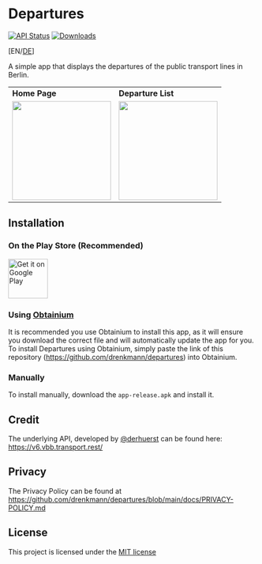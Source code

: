 # Departures

[![API Status](https://img.shields.io/uptimerobot/status/m793274559-f7e6aec36412170133ab2b04?style=flat-square&label=api
)](https://stats.uptimerobot.com/57wNLs39M/793274559)
[![Downloads](https://img.shields.io/github/downloads/drenkmann/departures/total?style=flat-square&color=blue
)](https://github.com/drenkmann/departures/releases/latest)

[EN/[DE](./docs/de/README.md)]

A simple app that displays the departures of the public transport lines in Berlin.

<table>
    <tr>
        <td><b>Home Page</b></td>
        <td><b>Departure List</b></td>
    </tr>
    <tr>
        <td><img src="./docs/images/HomePage.png" width=200/></td>
        <td><img src="./docs/images/DepartureList.png" width=200/></td>
    </tr>
</table>

## Installation

### On the Play Store (Recommended)
[<img src="https://play.google.com/intl/en_us/badges/static/images/badges/en_badge_web_generic.png" alt="Get it on Google Play" height="80">](https://play.google.com/store/apps/details?id=dev.drenkmann.departures)

### Using [Obtainium](https://github.com/ImranR98/Obtainium)
It is recommended you use Obtainium to install this app, as it will ensure you download the correct file and will automatically update the app for you. To install Departures using Obtainium, simply paste the link of this repository (https://github.com/drenkmann/departures) into Obtainium.

### Manually
To install manually, download the `app-release.apk` and install it.

## Credit
The underlying API, developed by [@derhuerst](https://github.com/derhuerst) can be found here: https://v6.vbb.transport.rest/

## Privacy
The Privacy Policy can be found at https://github.com/drenkmann/departures/blob/main/docs/PRIVACY-POLICY.md

## License
This project is licensed under the [MIT license](./LICENSE.md)
